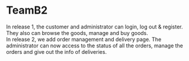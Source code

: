 # TeamB2

In release 1, the customer and administrator can login, log out & register. They also can browse the goods, manage and buy goods.       
In release 2, we add order management and delivery page. The administrator can now access to the status of all the orders, manage the orders and give out the info of deliveries. 
